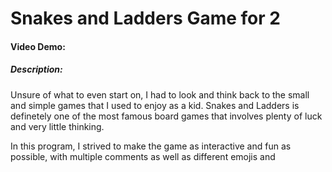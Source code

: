 # Snakes and Ladders Game for 2
#### Video Demo:  <URL HERE>
##### Description:
Unsure of what to even start on, I had to look and think back to the small and simple games that I used to enjoy as a kid. Snakes and Ladders is definetely one of the most famous board games that involves plenty of luck and very little thinking.

In this program, I strived to make the game as interactive and fun as possible, with multiple comments as well as different emojis and 